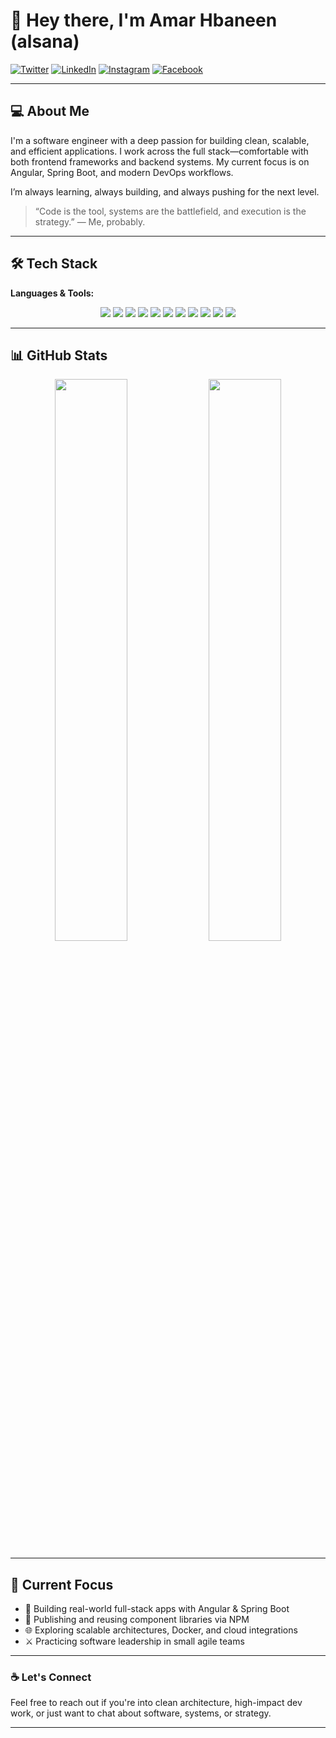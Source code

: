# 👋 Hey there, I'm Amar Hbaneen (alsana)

[![Twitter](https://img.shields.io/badge/twitter-%231DA1F2.svg?&style=for-the-badge&logo=twitter&logoColor=white)](https://twitter.com/amarhbaneen)
[![LinkedIn](https://img.shields.io/badge/linkedin-%230077B5.svg?&style=for-the-badge&logo=linkedin&logoColor=white)](https://www.linkedin.com/in/amarhbaneen/)
[![Instagram](https://img.shields.io/badge/instagram-%23E4405F.svg?&style=for-the-badge&logo=instagram&logoColor=white)](https://www.instagram.com/amarhbaneen/)
[![Facebook](https://img.shields.io/badge/facebook-%231877F2.svg?&style=for-the-badge&logo=facebook&logoColor=white)](https://www.facebook.com/amar.hbaneen.5/)

---

## 💻 About Me

I'm a software engineer with a deep passion for building clean, scalable, and efficient applications. I work across the full stack—comfortable with both frontend frameworks and backend systems. My current focus is on Angular, Spring Boot, and modern DevOps workflows.

I’m always learning, always building, and always pushing for the next level.

> “Code is the tool, systems are the battlefield, and execution is the strategy.” — Me, probably.

---

## 🛠️ Tech Stack

**Languages & Tools:**

<div align="center">
  <img src="https://img.shields.io/badge/HTML5-%23E34F26.svg?&style=for-the-badge&logo=html5&logoColor=white"/>
  <img src="https://img.shields.io/badge/CSS3-%231572B6.svg?&style=for-the-badge&logo=css3&logoColor=white"/>
  <img src="https://img.shields.io/badge/JavaScript-%23F7DF1E.svg?&style=for-the-badge&logo=javascript&logoColor=black"/>
  <img src="https://img.shields.io/badge/TypeScript-%23007ACC.svg?&style=for-the-badge&logo=typescript&logoColor=white"/>
  <img src="https://img.shields.io/badge/Angular-%23DD0031.svg?&style=for-the-badge&logo=angular&logoColor=white"/>
  <img src="https://img.shields.io/badge/SpringBoot-%236DB33F.svg?&style=for-the-badge&logo=spring-boot&logoColor=white"/>
  <img src="https://img.shields.io/badge/Java-%23ED8B00.svg?&style=for-the-badge&logo=java&logoColor=white"/>
  <img src="https://img.shields.io/badge/Git-%23F05033.svg?&style=for-the-badge&logo=git&logoColor=white"/>
  <img src="https://img.shields.io/badge/GitHub-%23121011.svg?&style=for-the-badge&logo=github&logoColor=white"/>
  <img src="https://img.shields.io/badge/Firebase-%23039BE5.svg?&style=for-the-badge&logo=firebase"/>
  <img src="https://img.shields.io/badge/Linux-%23FCC624.svg?&style=for-the-badge&logo=linux&logoColor=black"/>
</div>

---

## 📊 GitHub Stats

<div align="center">
  <img src="https://github-readme-stats.vercel.app/api?username=amarhbaneen&show_icons=true&theme=default" width="48%"/>
  <img src="https://github-readme-stats.vercel.app/api/top-langs/?username=amarhbaneen&layout=compact&theme=default" width="48%"/>
</div>

---

## 🔭 Current Focus

- 🔧 Building real-world full-stack apps with Angular & Spring Boot
- 🚀 Publishing and reusing component libraries via NPM
- 🌐 Exploring scalable architectures, Docker, and cloud integrations
- ⚔️ Practicing software leadership in small agile teams

---

### ☕ Let's Connect

Feel free to reach out if you're into clean architecture, high-impact dev work, or just want to chat about software, systems, or strategy.

---
